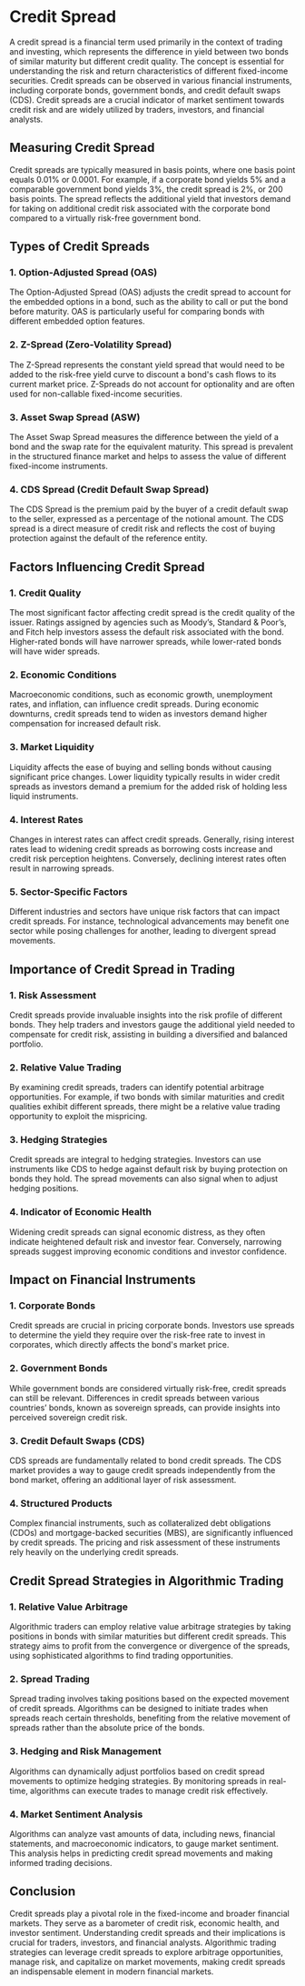 # Credit Spread

A credit spread is a financial term used primarily in the context of trading and investing, which represents the difference in yield between two bonds of similar maturity but different credit quality. The concept is essential for understanding the risk and return characteristics of different fixed-income securities. Credit spreads can be observed in various financial instruments, including corporate bonds, government bonds, and credit default swaps (CDS). Credit spreads are a crucial indicator of market sentiment towards credit risk and are widely utilized by traders, investors, and financial analysts.

## Measuring Credit Spread

Credit spreads are typically measured in basis points, where one basis point equals 0.01% or 0.0001. For example, if a corporate bond yields 5% and a comparable government bond yields 3%, the credit spread is 2%, or 200 basis points. The spread reflects the additional yield that investors demand for taking on additional credit risk associated with the corporate bond compared to a virtually risk-free government bond.

## Types of Credit Spreads

### 1. Option-Adjusted Spread (OAS)

The Option-Adjusted Spread (OAS) adjusts the credit spread to account for the embedded options in a bond, such as the ability to call or put the bond before maturity. OAS is particularly useful for comparing bonds with different embedded option features.

### 2. Z-Spread (Zero-Volatility Spread)

The Z-Spread represents the constant yield spread that would need to be added to the risk-free yield curve to discount a bond's cash flows to its current market price. Z-Spreads do not account for optionality and are often used for non-callable fixed-income securities.

### 3. Asset Swap Spread (ASW)

The Asset Swap Spread measures the difference between the yield of a bond and the swap rate for the equivalent maturity. This spread is prevalent in the structured finance market and helps to assess the value of different fixed-income instruments.

### 4. CDS Spread (Credit Default Swap Spread)

The CDS Spread is the premium paid by the buyer of a credit default swap to the seller, expressed as a percentage of the notional amount. The CDS spread is a direct measure of credit risk and reflects the cost of buying protection against the default of the reference entity.

## Factors Influencing Credit Spread

### 1. Credit Quality

The most significant factor affecting credit spread is the credit quality of the issuer. Ratings assigned by agencies such as Moody’s, Standard & Poor’s, and Fitch help investors assess the default risk associated with the bond. Higher-rated bonds will have narrower spreads, while lower-rated bonds will have wider spreads.

### 2. Economic Conditions

Macroeconomic conditions, such as economic growth, unemployment rates, and inflation, can influence credit spreads. During economic downturns, credit spreads tend to widen as investors demand higher compensation for increased default risk.

### 3. Market Liquidity

Liquidity affects the ease of buying and selling bonds without causing significant price changes. Lower liquidity typically results in wider credit spreads as investors demand a premium for the added risk of holding less liquid instruments.

### 4. Interest Rates

Changes in interest rates can affect credit spreads. Generally, rising interest rates lead to widening credit spreads as borrowing costs increase and credit risk perception heightens. Conversely, declining interest rates often result in narrowing spreads.

### 5. Sector-Specific Factors

Different industries and sectors have unique risk factors that can impact credit spreads. For instance, technological advancements may benefit one sector while posing challenges for another, leading to divergent spread movements.

## Importance of Credit Spread in Trading

### 1. Risk Assessment

Credit spreads provide invaluable insights into the risk profile of different bonds. They help traders and investors gauge the additional yield needed to compensate for credit risk, assisting in building a diversified and balanced portfolio.

### 2. Relative Value Trading

By examining credit spreads, traders can identify potential arbitrage opportunities. For example, if two bonds with similar maturities and credit qualities exhibit different spreads, there might be a relative value trading opportunity to exploit the mispricing.

### 3. Hedging Strategies

Credit spreads are integral to hedging strategies. Investors can use instruments like CDS to hedge against default risk by buying protection on bonds they hold. The spread movements can also signal when to adjust hedging positions.

### 4. Indicator of Economic Health

Widening credit spreads can signal economic distress, as they often indicate heightened default risk and investor fear. Conversely, narrowing spreads suggest improving economic conditions and investor confidence.

## Impact on Financial Instruments

### 1. Corporate Bonds

Credit spreads are crucial in pricing corporate bonds. Investors use spreads to determine the yield they require over the risk-free rate to invest in corporates, which directly affects the bond's market price.

### 2. Government Bonds

While government bonds are considered virtually risk-free, credit spreads can still be relevant. Differences in credit spreads between various countries’ bonds, known as sovereign spreads, can provide insights into perceived sovereign credit risk.

### 3. Credit Default Swaps (CDS)

CDS spreads are fundamentally related to bond credit spreads. The CDS market provides a way to gauge credit spreads independently from the bond market, offering an additional layer of risk assessment.

### 4. Structured Products

Complex financial instruments, such as collateralized debt obligations (CDOs) and mortgage-backed securities (MBS), are significantly influenced by credit spreads. The pricing and risk assessment of these instruments rely heavily on the underlying credit spreads.

## Credit Spread Strategies in Algorithmic Trading

### 1. Relative Value Arbitrage

Algorithmic traders can employ relative value arbitrage strategies by taking positions in bonds with similar maturities but different credit spreads. This strategy aims to profit from the convergence or divergence of the spreads, using sophisticated algorithms to find trading opportunities.

### 2. Spread Trading

Spread trading involves taking positions based on the expected movement of credit spreads. Algorithms can be designed to initiate trades when spreads reach certain thresholds, benefiting from the relative movement of spreads rather than the absolute price of the bonds.

### 3. Hedging and Risk Management

Algorithms can dynamically adjust portfolios based on credit spread movements to optimize hedging strategies. By monitoring spreads in real-time, algorithms can execute trades to manage credit risk effectively.

### 4. Market Sentiment Analysis

Algorithms can analyze vast amounts of data, including news, financial statements, and macroeconomic indicators, to gauge market sentiment. This analysis helps in predicting credit spread movements and making informed trading decisions.

## Conclusion

Credit spreads play a pivotal role in the fixed-income and broader financial markets. They serve as a barometer of credit risk, economic health, and investor sentiment. Understanding credit spreads and their implications is crucial for traders, investors, and financial analysts. Algorithmic trading strategies can leverage credit spreads to explore arbitrage opportunities, manage risk, and capitalize on market movements, making credit spreads an indispensable element in modern financial markets.